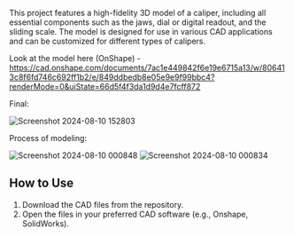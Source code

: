 This project features a high-fidelity 3D model of a caliper, including all essential components such as the jaws, dial or digital readout, and the sliding scale.
The model is designed for use in various CAD applications and can be customized for different types of calipers.

Look at the model here (OnShape) - https://cad.onshape.com/documents/7ac1e449842f6e19e6715a13/w/806413c8f6fd746c692ff1b2/e/849ddbedb8e05e9e9f99bbc4?renderMode=0&uiState=66d5f4f3da1d9d4e7fcff872

Final:

![Screenshot 2024-08-10 152803](https://github.com/user-attachments/assets/dfd944bb-a878-4bb4-9544-b7fd8fa2aca2)

Process of modeling:

![Screenshot 2024-08-10 000848](https://github.com/user-attachments/assets/87f09ece-c63d-47f6-8bd0-1fc798e4179e)
![Screenshot 2024-08-10 000834](https://github.com/user-attachments/assets/1aff9894-a0ea-4cee-b823-364d6065e3e4)


## How to Use
1. Download the CAD files from the repository.
2. Open the files in your preferred CAD software (e.g., Onshape, SolidWorks).
